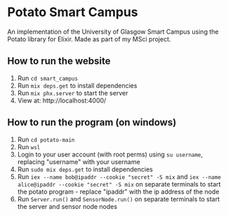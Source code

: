 # Potato Smart Campus

An implementation of the University of Glasgow Smart Campus using the Potato library for Elixir.
Made as part of my MSci project.

## How to run the website

1. Run `cd smart_campus`
2. Run `mix deps.get` to install dependencies
3. Run `mix phx.server` to start the server
4. View at: http://localhost:4000/

## How to run the program (on windows)

1. Run `cd potato-main`
2. Run `wsl`
3. Login to your user account (with root perms) using `su username`, replacing "username" with your username
4. Run `sudo mix deps.get` to install dependencies
5. Run `iex --name bob@ipaddr --cookie "secret" -S mix` and `iex --name alice@ipaddr --cookie "secret" -S mix` on separate terminals to start the potato program - replace "ipaddr" with the ip address of the node
6. Run `Server.run()` and `SensorNode.run()` on separate terminals to start the server and sensor node nodes
